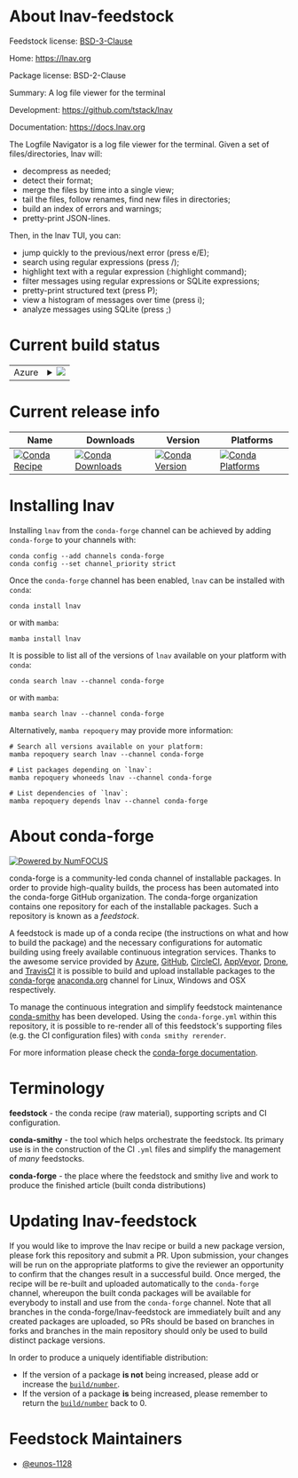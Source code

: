 About lnav-feedstock
====================

Feedstock license: [BSD-3-Clause](https://github.com/conda-forge/lnav-feedstock/blob/main/LICENSE.txt)

Home: https://lnav.org

Package license: BSD-2-Clause

Summary: A log file viewer for the terminal

Development: https://github.com/tstack/lnav

Documentation: https://docs.lnav.org

The Logfile Navigator is a log file viewer for the terminal. Given a set of files/directories, lnav will:

  - decompress as needed;
  - detect their format;
  - merge the files by time into a single view;
  - tail the files, follow renames, find new files in directories;
  - build an index of errors and warnings;
  - pretty-print JSON-lines.

Then, in the lnav TUI, you can:

  - jump quickly to the previous/next error (press e/E);
  - search using regular expressions (press /);
  - highlight text with a regular expression (:highlight command);
  - filter messages using regular expressions or SQLite expressions;
  - pretty-print structured text (press P);
  - view a histogram of messages over time (press i);
  - analyze messages using SQLite (press ;)


Current build status
====================


<table>
    
  <tr>
    <td>Azure</td>
    <td>
      <details>
        <summary>
          <a href="https://dev.azure.com/conda-forge/feedstock-builds/_build/latest?definitionId=26055&branchName=main">
            <img src="https://dev.azure.com/conda-forge/feedstock-builds/_apis/build/status/lnav-feedstock?branchName=main">
          </a>
        </summary>
        <table>
          <thead><tr><th>Variant</th><th>Status</th></tr></thead>
          <tbody><tr>
              <td>linux_64</td>
              <td>
                <a href="https://dev.azure.com/conda-forge/feedstock-builds/_build/latest?definitionId=26055&branchName=main">
                  <img src="https://dev.azure.com/conda-forge/feedstock-builds/_apis/build/status/lnav-feedstock?branchName=main&jobName=linux&configuration=linux%20linux_64_" alt="variant">
                </a>
              </td>
            </tr><tr>
              <td>linux_aarch64</td>
              <td>
                <a href="https://dev.azure.com/conda-forge/feedstock-builds/_build/latest?definitionId=26055&branchName=main">
                  <img src="https://dev.azure.com/conda-forge/feedstock-builds/_apis/build/status/lnav-feedstock?branchName=main&jobName=linux&configuration=linux%20linux_aarch64_" alt="variant">
                </a>
              </td>
            </tr><tr>
              <td>linux_ppc64le</td>
              <td>
                <a href="https://dev.azure.com/conda-forge/feedstock-builds/_build/latest?definitionId=26055&branchName=main">
                  <img src="https://dev.azure.com/conda-forge/feedstock-builds/_apis/build/status/lnav-feedstock?branchName=main&jobName=linux&configuration=linux%20linux_ppc64le_" alt="variant">
                </a>
              </td>
            </tr><tr>
              <td>osx_64</td>
              <td>
                <a href="https://dev.azure.com/conda-forge/feedstock-builds/_build/latest?definitionId=26055&branchName=main">
                  <img src="https://dev.azure.com/conda-forge/feedstock-builds/_apis/build/status/lnav-feedstock?branchName=main&jobName=osx&configuration=osx%20osx_64_" alt="variant">
                </a>
              </td>
            </tr><tr>
              <td>osx_arm64</td>
              <td>
                <a href="https://dev.azure.com/conda-forge/feedstock-builds/_build/latest?definitionId=26055&branchName=main">
                  <img src="https://dev.azure.com/conda-forge/feedstock-builds/_apis/build/status/lnav-feedstock?branchName=main&jobName=osx&configuration=osx%20osx_arm64_" alt="variant">
                </a>
              </td>
            </tr>
          </tbody>
        </table>
      </details>
    </td>
  </tr>
</table>

Current release info
====================

| Name | Downloads | Version | Platforms |
| --- | --- | --- | --- |
| [![Conda Recipe](https://img.shields.io/badge/recipe-lnav-green.svg)](https://anaconda.org/conda-forge/lnav) | [![Conda Downloads](https://img.shields.io/conda/dn/conda-forge/lnav.svg)](https://anaconda.org/conda-forge/lnav) | [![Conda Version](https://img.shields.io/conda/vn/conda-forge/lnav.svg)](https://anaconda.org/conda-forge/lnav) | [![Conda Platforms](https://img.shields.io/conda/pn/conda-forge/lnav.svg)](https://anaconda.org/conda-forge/lnav) |

Installing lnav
===============

Installing `lnav` from the `conda-forge` channel can be achieved by adding `conda-forge` to your channels with:

```
conda config --add channels conda-forge
conda config --set channel_priority strict
```

Once the `conda-forge` channel has been enabled, `lnav` can be installed with `conda`:

```
conda install lnav
```

or with `mamba`:

```
mamba install lnav
```

It is possible to list all of the versions of `lnav` available on your platform with `conda`:

```
conda search lnav --channel conda-forge
```

or with `mamba`:

```
mamba search lnav --channel conda-forge
```

Alternatively, `mamba repoquery` may provide more information:

```
# Search all versions available on your platform:
mamba repoquery search lnav --channel conda-forge

# List packages depending on `lnav`:
mamba repoquery whoneeds lnav --channel conda-forge

# List dependencies of `lnav`:
mamba repoquery depends lnav --channel conda-forge
```


About conda-forge
=================

[![Powered by
NumFOCUS](https://img.shields.io/badge/powered%20by-NumFOCUS-orange.svg?style=flat&colorA=E1523D&colorB=007D8A)](https://numfocus.org)

conda-forge is a community-led conda channel of installable packages.
In order to provide high-quality builds, the process has been automated into the
conda-forge GitHub organization. The conda-forge organization contains one repository
for each of the installable packages. Such a repository is known as a *feedstock*.

A feedstock is made up of a conda recipe (the instructions on what and how to build
the package) and the necessary configurations for automatic building using freely
available continuous integration services. Thanks to the awesome service provided by
[Azure](https://azure.microsoft.com/en-us/services/devops/), [GitHub](https://github.com/),
[CircleCI](https://circleci.com/), [AppVeyor](https://www.appveyor.com/),
[Drone](https://cloud.drone.io/welcome), and [TravisCI](https://travis-ci.com/)
it is possible to build and upload installable packages to the
[conda-forge](https://anaconda.org/conda-forge) [anaconda.org](https://anaconda.org/)
channel for Linux, Windows and OSX respectively.

To manage the continuous integration and simplify feedstock maintenance
[conda-smithy](https://github.com/conda-forge/conda-smithy) has been developed.
Using the ``conda-forge.yml`` within this repository, it is possible to re-render all of
this feedstock's supporting files (e.g. the CI configuration files) with ``conda smithy rerender``.

For more information please check the [conda-forge documentation](https://conda-forge.org/docs/).

Terminology
===========

**feedstock** - the conda recipe (raw material), supporting scripts and CI configuration.

**conda-smithy** - the tool which helps orchestrate the feedstock.
                   Its primary use is in the construction of the CI ``.yml`` files
                   and simplify the management of *many* feedstocks.

**conda-forge** - the place where the feedstock and smithy live and work to
                  produce the finished article (built conda distributions)


Updating lnav-feedstock
=======================

If you would like to improve the lnav recipe or build a new
package version, please fork this repository and submit a PR. Upon submission,
your changes will be run on the appropriate platforms to give the reviewer an
opportunity to confirm that the changes result in a successful build. Once
merged, the recipe will be re-built and uploaded automatically to the
`conda-forge` channel, whereupon the built conda packages will be available for
everybody to install and use from the `conda-forge` channel.
Note that all branches in the conda-forge/lnav-feedstock are
immediately built and any created packages are uploaded, so PRs should be based
on branches in forks and branches in the main repository should only be used to
build distinct package versions.

In order to produce a uniquely identifiable distribution:
 * If the version of a package **is not** being increased, please add or increase
   the [``build/number``](https://docs.conda.io/projects/conda-build/en/latest/resources/define-metadata.html#build-number-and-string).
 * If the version of a package **is** being increased, please remember to return
   the [``build/number``](https://docs.conda.io/projects/conda-build/en/latest/resources/define-metadata.html#build-number-and-string)
   back to 0.

Feedstock Maintainers
=====================

* [@eunos-1128](https://github.com/eunos-1128/)

